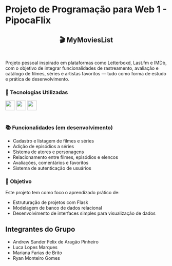 # Projeto de Programação para Web 1 - PipocaFlix

## <div align="center">🎬 MyMoviesList</div><br>
  
Projeto pessoal inspirado em plataformas como Letterboxd, Last.fm e IMDb, com o objetivo de integrar funcionalidades de rastreamento, avaliação e catálogo de filmes, séries e artistas favoritos — tudo como forma de estudo e prática de desenvolvimento.


### 🚀 Tecnologias Utilizadas

<div> <img src="https://img.shields.io/badge/Python-267cc6?logo=Python&logoColor=white&style=for-the-badge" height="30px"/> <img src="https://img.shields.io/badge/Flask-000000?logo=Flask&logoColor=white&style=for-the-badge" height="30px"/> <img src="https://img.shields.io/badge/SQLite-07405E?logo=sqlite&logoColor=white&style=for-the-badge" height="30px"/> </div>
<br>

### 📚 Funcionalidades (em desenvolvimento)

 - Cadastro e listagem de filmes e séries
 - Adição de episódios a séries
 - Sistema de atores e personagens
 - Relacionamento entre filmes, episódios e elencos
 - Avaliações, comentários e favoritos
 - Sistema de autenticação de usuários

### 🎯 Objetivo

Este projeto tem como foco o aprendizado prático de:

- Estruturação de projetos com Flask
- Modelagem de banco de dados relacional
- Desenvolvimento de interfaces simples para visualização de dados

## Integrantes do Grupo

* Andrew Sander Felix de Aragão Pinheiro
* Luca Lopes Marques
* Mariana Farias de Brito
* Ryan Monteiro Gomes

